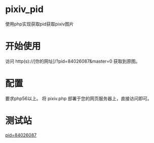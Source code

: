 # pixiv_pid
使用php实现获取pid获取pixiv图片

# 开始使用
访问 http(s)://[你的网址]/?pid=84026087&master=0
获取到原图。

# 配置
要求php56以上。
将 pixiv.php 部署于您的网页服务器上，直接访问即可。

# 测试站
[pid=84026087](http://api.mc-aurora.site/pixiv.php?pid=84026087)
